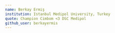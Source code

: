 ```yaml
---
name: Berkay Ermiş
institution: Istanbul Medipol University, Turkey
quote: Champion Cimbom <3 DSC Medipol
github_user: berkayermis
---
```


